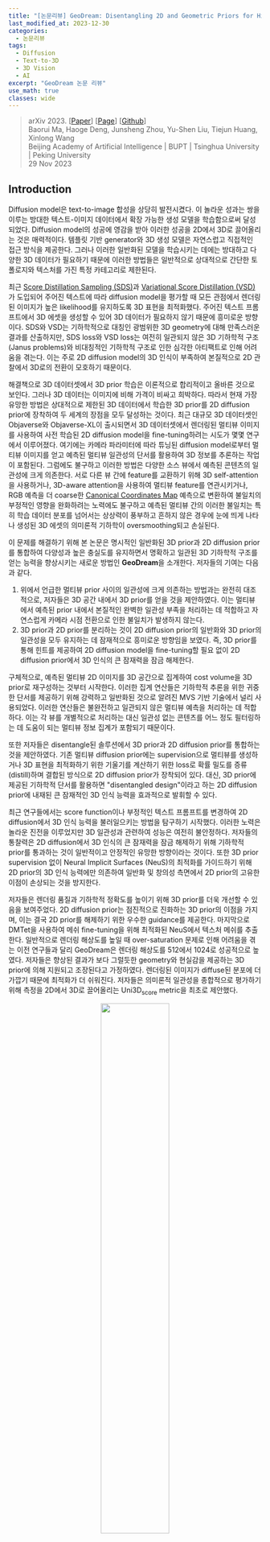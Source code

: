 ```yaml
---
title: "[논문리뷰] GeoDream: Disentangling 2D and Geometric Priors for High-Fidelity and Consistent 3D Generation"
last_modified_at: 2023-12-30
categories:
  - 논문리뷰
tags:
  - Diffusion
  - Text-to-3D
  - 3D Vision
  - AI
excerpt: "GeoDream 논문 리뷰"
use_math: true
classes: wide
---
```


> arXiv 2023. [[Paper](https://arxiv.org/abs/2311.17971)] [[Page](https://mabaorui.github.io/GeoDream_page/)] [[Github](https://github.com/baaivision/GeoDream)]  
> Baorui Ma, Haoge Deng, Junsheng Zhou, Yu-Shen Liu, Tiejun Huang, Xinlong Wang  
> Beijing Academy of Artificial Intelligence | BUPT | Tsinghua University | Peking University  
> 29 Nov 2023  

## Introduction
Diffusion model은 text-to-image 합성을 상당히 발전시켰다. 이 놀라운 성과는 쌍을 이루는 방대한 텍스트-이미지 데이터에서 확장 가능한 생성 모델을 학습함으로써 달성되었다. Diffusion model의 성공에 영감을 받아 이러한 성공을 2D에서 3D로 끌어올리는 것은 매력적이다. 템플릿 기반 generator와 3D 생성 모델은 자연스럽고 직접적인 접근 방식을 제공한다. 그러나 이러한 일반화된 모델을 학습시키는 데에는 방대하고 다양한 3D 데이터가 필요하기 때문에 이러한 방법들은 일반적으로 상대적으로 간단한 토폴로지와 텍스처를 가진 특정 카테고리로 제한된다. 

최근 [Score Distillation Sampling (SDS)](https://kimjy99.github.io/논문리뷰/dreamfusion)과 [Variational Score Distillation (VSD)](https://kimjy99.github.io/논문리뷰/prolificdreamer)가 도입되어 주어진 텍스트에 따라 diffusion model을 평가할 때 모든 관점에서 렌더링된 이미지가 높은 likelihood를 유지하도록 3D 표현을 최적화했다. 주어진 텍스트 프롬프트에서 3D 에셋을 생성할 수 있어 3D 데이터가 필요하지 않기 때문에 흥미로운 방향이다. SDS와 VSD는 기하학적으로 대칭인 광범위한 3D geometry에 대해 만족스러운 결과를 산출하지만, SDS loss와 VSD loss는 여전히 일관되지 않은 3D 기하학적 구조(Janus problems)와 비대칭적인 기하학적 구조로 인한 심각한 아티팩트로 인해 어려움을 겪는다. 이는 주로 2D diffusion model의 3D 인식이 부족하여 본질적으로 2D 관찰에서 3D로의 전환이 모호하기 때문이다.

해결책으로 3D 데이터셋에서 3D prior 학습은 이론적으로 합리적이고 올바른 것으로 보인다. 그러나 3D 데이터는 이미지에 비해 가격이 비싸고 희박하다. 따라서 현재 가장 유망한 방법은 상대적으로 제한된 3D 데이터에서 학습한 3D prior를 2D diffusion prior에 장착하여 두 세계의 장점을 모두 달성하는 것이다. 최근 대규모 3D 데이터셋인 Objaverse와 Objaverse-XL이 출시되면서 3D 데이터셋에서 렌더링된 멀티뷰 이미지를 사용하여 사전 학습된 2D diffusion model을 fine-tuning하려는 시도가 몇몇 연구에서 이루어졌다. 여기에는 카메라 파라미터에 따라 튜닝된 diffusion model로부터 멀티뷰 이미지를 얻고 예측된 멀티뷰 일관성의 단서를 활용하여 3D 정보를 추론하는 작업이 포함된다. 그럼에도 불구하고 이러한 방법은 다양한 소스 뷰에서 예측된 콘텐츠의 일관성에 크게 의존한다. 서로 다른 뷰 간에 feature를 교환하기 위해 3D self-attention을 사용하거나, 3D-aware attention을 사용하여 멀티뷰 feature를 연관시키거나, RGB 예측을 더 coarse한 [Canonical Coordinates Map](https://arxiv.org/abs/2310.02596) 예측으로 변환하여 불일치의 부정적인 영향을 완화하려는 노력에도 불구하고 예측된 멀티뷰 간의 이러한 불일치는 특히 학습 데이터 분포를 넘어서는 상상력이 풍부하고 흔하지 않은 경우에 눈에 띄게 나타나 생성된 3D 에셋의 의미론적 기하학이 oversmoothing되고 손실된다.

이 문제를 해결하기 위해 본 논문은 명시적인 일반화된 3D prior과 2D diffusion prior를 통합하여 다양성과 높은 충실도를 유지하면서 명확하고 일관된 3D 기하학적 구조를 얻는 능력을 향상시키는 새로운 방법인 **GeoDream**을 소개한다. 저자들의 기여는 다음과 같다. 

1. 위에서 언급한 멀티뷰 prior 사이의 일관성에 크게 의존하는 방법과는 완전히 대조적으로, 저자들은 3D 공간 내에서 3D prior를 얻을 것을 제안하였다. 이는 멀티뷰에서 예측된 prior 내에서 본질적인 완벽한 일관성 부족을 처리하는 데 적합하고 자연스럽게 카메라 시점 전환으로 인한 불일치가 발생하지 않는다.
2. 3D prior과 2D prior를 분리하는 것이 2D diffusion prior의 일반화와 3D prior의 일관성을 모두 유지하는 데 잠재적으로 흥미로운 방향임을 보였다. 즉, 3D prior를 통해 힌트를 제공하여 2D diffusion model을 fine-tuning할 필요 없이 2D diffusion prior에서 3D 인식의 큰 잠재력을 잠금 해제한다. 

구체적으로, 예측된 멀티뷰 2D 이미지를 3D 공간으로 집계하여 cost volume을 3D prior로 재구성하는 것부터 시작한다. 이러한 집계 연산들은 기하학적 추론을 위한 귀중한 단서를 제공하기 위해 강력하고 일반화된 것으로 알려진 MVS 기반 기술에서 널리 사용되었다. 이러한 연산들은 불완전하고 일관되지 않은 멀티뷰 예측을 처리하는 데 적합하다. 이는 각 뷰를 개별적으로 처리하는 대신 일관성 없는 콘텐츠를 어느 정도 필터링하는 데 도움이 되는 멀티뷰 정보 집계가 포함되기 때문이다. 

또한 저자들은 disentangle된 솔루션에서 3D prior과 2D diffusion prior를 통합하는 것을 제안하였다. 기존 멀티뷰 diffusion prior에는 supervision으로 멀티뷰를 생성하거나 3D 표현을 최적화하기 위한 기울기를 계산하기 위한 loss로 확률 밀도를 증류(distill)하며 결합된 방식으로 2D diffusion prior가 장착되어 있다. 대신, 3D prior에 제공된 기하학적 단서를 활용하면 "disentangled design"이라고 하는 2D diffusion prior에 내재된 큰 잠재적인 3D 인식 능력을 효과적으로 발휘할 수 있다. 

최근 연구들에서는 score function이나 부정적인 텍스트 프롬프트를 변경하여 2D diffusion에서 3D 인식 능력을 불러일으키는 방법을 탐구하기 시작했다. 이러한 노력은 놀라운 진전을 이루었지만 3D 일관성과 관련하여 성능은 여전히 불안정하다. 저자들의 통찰력은 2D diffusion에서 3D 인식의 큰 잠재력을 잠금 해제하기 위해 기하학적 prior를 통과하는 것이 일반적이고 안정적인 유망한 방향이라는 것이다. 또한 3D prior supervision 없이 Neural Implicit Surfaces (NeuS)의 최적화를 가이드하기 위해 2D prior의 3D 인식 능력에만 의존하여 일반화 및 창의성 측면에서 2D prior의 고유한 이점이 손상되는 것을 방지한다. 

저자들은 렌더링 품질과 기하학적 정확도를 높이기 위해 3D prior를 더욱 개선할 수 있음을 보여주었다. 2D diffusion prior는 점진적으로 진화하는 3D prior의 이점을 가지며, 이는 결국 2D prior를 해제하기 위한 우수한 guidance를 제공한다. 마지막으로 DMTet을 사용하여 메쉬 fine-tuning을 위해 최적화된 NeuS에서 텍스처 메쉬를 추출한다. 일반적으로 렌더링 해상도를 높일 때 over-saturation 문제로 인해 어려움을 겪는 이전 연구들과 달리 GeoDream은 렌더링 해상도를 512에서 1024로 성공적으로 높였다. 저자들은 향상된 결과가 보다 그럴듯한 geometry와 현실감을 제공하는 3D prior에 의해 지원되고 조장된다고 가정하였다. 렌더링된 이미지가 diffuse된 분포에 더 가깝기 때문에 최적화가 더 쉬워진다. 저자들은 의미론적 일관성을 종합적으로 평가하기 위해 측정을 2D에서 3D로 끌어올리는 Uni3D<sub>score</sub> metric을 최초로 제안했다.

<center><img src='{{"/assets/img/geodream/geodream-table1.PNG" | relative_url}}' width="52%"></center>

## Method
<center><img src='{{"/assets/img/geodream/geodream-fig2.PNG" | relative_url}}' width="75%"></center>
<br>
저자들은 일반화 가능성을 유지하면서 3D로 일관된 geometry를 생성할 수 있는 능력을 2D diffusion prior에 장착하여 일관되게 정확한 geometry와 섬세한 시각적 디테일을 갖춘 3D 콘텐츠를 생성하는 데 중점을 두었다. GeoDream의 개요는 위 그림에 나와 있다. GeoDream은 다음 두 단계로 구성된다. 

1. 위 그림의 (a)와 같이 3D prior 학습 중에 geometry는 cost volume $V$와 geometry decoder $f_g$로 인코딩하는 [One-2-3-45](https://arxiv.org/abs/2306.16928)를 기반으로 구축된다. 또한 객체의 모양은 cost volume $V$와 texture decoder $f_t$로 모델링된다. 
2. Prior 개선 과정에서 위 그림의 (b)와 같이 2D 확산 모델을 결합하여 기하학적 prior 개선을 통해 렌더링 품질과 기하학적 정확도를 향상시킬 수 있다.

### 1. Generalizable 3D Priors Training
2D 이미지 feature를 3D 공간으로 집계하여 cost volume $V$를 기본 3D prior로 재구성하는 것부터 시작한다. 이는 prior 개선 단계에서 기하학적 추론을 위한 귀중한 단서를 제공한다. 

##### Cost Volume Construction
MVS 기반 방법들을 따라 멀티뷰 이미지 $$I = \{(I_i)_{i=0}^{N−1}\}$$이 주어지면 2D feature 네트워크 $f_\textrm{2D}$를 사용하여 2D feature map $$F = \{(F_i)_{i=0}^{N−1}\}$$을 추출한다. 볼륨 재구성 모델은 2D feature map $F$를 입력으로 사용하고 복셀의 복셀별 feature를 사용하여 cost volume $V$를 출력한다. 구체적으로, 3D 위치 $h$를 중심으로 하는 각 복셀에 대해 복셀별 feature는 각 위치 $h$를 $N$개의 이미지 feature 평면에 project한 다음 projection 위치에서 feature의 분산을 가져와 계산된다. 분산 연산을 나타내기 위해 $\textrm{Var}$를 사용하고 projection 절차를 나타내기 위해 $P$를 사용한다. 그러면 sparse 3D CNN $f_\textrm{3D}$를 사용하여 복셀당 분산 feature를 처리하여 다음과 같이 cost volume을 회귀한다.

$$
\begin{equation}
V = f_\textrm{3D} (\textrm{Var} \{P(F_i, h)\}_{i=0}^{N-1})
\end{equation}
$$

여기서 분산 연산은 입력 이미지의 수 $N$에 따라 변하지 않는다. 이러한 연산은 각 뷰를 개별적으로 처리하는 대신 정보 집계를 포함하기 때문에 불완전하고 일관성이 없는 멀티뷰 예측을 처리하는 데 적합하다. 

##### Geometry and Texture Decoder
Cost volume $V$는 해당 geometry decoder $f_g$와 texture decoder $f_t$를 사용하여 signed distance function (SDF) 값과 색상 정보로 직접 디코딩된다. 임의의 쿼리 포인트 $x \in \mathbb{R}^3$에 대해 SDF $s$와 색상 $c$를 다음과 같이 얻는다.

$$
\begin{equation}
s(x) = f_g (E(x), V(x)) \\
c(x) = f_t (\{P(F_i, x)\}_{i=0}^{N-1}, V(x), \{\Delta d_i\}_{i=0}^{N-1})
\end{equation}
$$

여기서 $E$는 위치 인코딩을 나타내고, $V(p)$는 쿼리 지점 $x$에서 cost volume으로부터 trilinearly interpolate된 feature를 나타내며, $\Delta d_i = d − d_i$는 $i$번째 멀티뷰 이미지의 시야 방향에 대한 쿼리 광선의 시야 방향이다. 

최종 렌더링된 이미지 $I^\prime$은 SDF 기반 differentiable volume rendering $R$을 통해 얻을 수 있다. 본 논문에서 학습된 One-2-3-45로부터 $f_g$, $f_t$, $f_\textrm{3D}$ 네트워크의 사전 학습된 파라미터를 얻는다. 이는 다음과 같은 loss로 Objaverse 데이터셋에서 렌더링한 실제 이미지에 대해 학습되었다. 

$$
\begin{equation}
\mathcal{L}_\textrm{rgb} = \| I - I^\prime \|_2 \\
\textrm{where} \; I^\prime = R(\{s(x_j), c(x_j)\}_{j=0}^{M-1})
\end{equation}
$$

$M$은 시야 방향의 광선을 따라 샘플링한 쿼리 점의 개수이다. 

### 2. Priors Refinement
2D diffusion prior를 사용하여 3D prior 학습 단계에서 얻은 기하학적 prior, 즉 최적화 가능한 cost volume $V$와 고정된 geometry decoder $f_g$를 추가로 fine-tuning한다. 이전 개선 단계에서 $N$개의 ground-truth 렌더링 이미지를 멀티뷰 diffusion model 예측으로 대체한다. One-2-3-45와 달리 GeoDream은 [Zero123](https://kimjy99.github.io/논문리뷰/zero-1-to-3) 예측에만 국한되지 않는다. 저자들은 [MVDream](https://kimjy99.github.io/논문리뷰/mv-dream), [Zero123++](https://kimjy99.github.io/논문리뷰/zero123plus) 등 다양한 멀티뷰 diffusion model을 사용해 광범위한 실험을 진행하였다. 또한 저자들은 GeoDream이 단 하나의 모델에만 국한되지 않고 다양한 멀티뷰 diffusion model에 강력하게 적응할 수 있도록 뷰 샘플링 전략을 도입하였다. 전반적으로 3D prior과 2D diffusion prior를 분리함으로써 GeoDream이 2D diffusion model에서 3D 인식의 엄청난 잠재력을 잠금 해제하고 표준 뷰를 생성하는 경향을 피하여 여러 면과 축소된 geometry를 feature로 하는 3D 에셋을 생성한다. 디커플링 덕분에 GeoDream은 2D diffusion prior의 일반화와 상상력을 유지하는 동시에 모양 모델링을 개선하는 데 기하학적 prior가 수행하는 중요한 역할을 탐구한다.

##### Multi-View Images Generation
3D 생성의 급속한 발전으로 Zero123, MVDream, Zero123++ 등 멀티뷰 이미지 생성에 사용할 수 있는 다양한 방법이 제공되었다. 미리 정의된 카메라 포즈 집합 $$\{(R_i, T_i)_{i=0}^{N−1}\}$$과 사용자 제공 조건 $c$가 주어지면 고정된 멀티뷰 diffusion model $f_\textrm{mv}$를 활용하여 해당 포즈의 이미지 $I_p = \{(I_i^p)_{i=0}^{N−1}\}$를 예측하고 2D feature map $$F_p = \{(F_i^p)_{i=0}^{N-1}\}$$를 추출한다. 

$$
\begin{equation}
F_i^p = f_\textrm{2D} (f_\textrm{mv} (c, R_i, T_i))
\end{equation}
$$

여기서 $R \in \mathbb{R}^{3 \times 3}$, $T \in \mathbb{R}^{3 \times 3}$은 각각 상대적인 카메라 회전과 기본 시점의 이동을 나타낸다. 

##### 3D Geometric Priors
$F_i$를 $F_i^p$로 대체함으로써 임의의 쿼리 지점 $x$에서 SDF 값을 다음과 같이 얻는다.

$$
\begin{equation}
V_p = f_\textrm{3D} (\textrm{Var} \{P(F_i^p, h)\}_{i=0}^{N-1}) \\
s_p (x) = f_g (E(x), V_p (x))
\end{equation}
$$

여기서 $s_p (x)$는 예측된 멀티뷰에 숨겨진 기하학적 단서를 인코딩하므로 기하학적 prior로 처리된다.

##### Texture Decoder
저자들은 텍스처 prior가 렌더링된 데이터셋과 유사한 조명 및 텍스처 스타일로 3D 에셋을 생성하는 경향이 있다는 것을 경험적으로 발견했기 때문에 사전 학습된 텍스처 prior $f_t$를 삭제하는 것을 제안하였다. 효율적인 고해상도 텍스처 인코딩을 위해 Instant NGP를 사용한다. 구체적으로, 임의의 쿼리 포인트 $x \in \mathbb{R}^3$에 대해 $h_\Omega$을 인코딩하는 학습 가능한 해시(hash)는 초기화된 texture decoder $f_t^\prime$을 사용하여 다음과 같이 색상 $c$로 디코딩된다. 

$$
\begin{equation}
c_p (x) = f_t^\prime (h_\Omega (x), x)
\end{equation}
$$

여기서 $h_\Omega (x)$는 쿼리 지점 $x$에서 $h_\Omega$에서 조회된 feature 벡터이다. 

##### Texture and Geometry Refinement
기하학적 3D prior를 2D diffusion prior과 통합하기 위해 [ProlificDreamer](https://kimjy99.github.io/논문리뷰/prolificdreamer)에 도입된 VSD loss를 최소화하여 cost volume $V$의 파라미터 $\theta_1$, 해시 인코딩 $h_\Omega$의 파라미터 $\theta_2$, texture decoder $f_t^\prime$의 파라미터 $\theta_3$를 최적화한다. 각 iteration마다 사전 정의된 분포에서 카메라 포즈를 샘플링한다. Differential rendering $R$을 통해 포즈 $o$에서 2D 이미지 $\hat{x}$를 렌더링한다. Prior 개선 중 목적 함수는 VSD loss $$\mathcal{L}_\textrm{VSD}$$를 최소화하는 것이다. 기울기 $$\nabla_{\theta_1, \theta_2, \theta_3} \mathcal{L}_\textrm{VSD}$$는 다음과 같다.

$$
\begin{equation}
\mathbb{E}_{t, \epsilon, o} [w(t) (\epsilon_\textrm{pretrain} (\hat{x}_t, t, c) - \epsilon_l (\hat{x}_t, t, c, o)) \frac{\partial \hat{x}}{\partial (\theta_1, \theta_2, \theta_3)}]
\end{equation}
$$

여기서 $$\hat{x}_t$$는 timestep $t$에서 noisy한 렌더링된 이미지, $w(t)$는 가중치 함수, $$\epsilon_\textrm{pretrain}$$은 사전 학습된 2D diffusion model이고 ϵl은 파라미터 $l$을 갖는 LoRA diffusion model이다. 저자들은 기하학적 단서를 유지하고 최적화 초기 단계에서 더 나은 디테일을 달성하기 위해 튜닝하는 것을 목표로 cost volume에 대한 learning rate decay 전략과 함께 geometry decoder $f_g$를 수정하는 것을 제안하였다.

##### Mesh Fine-tuning
고해상도 렌더링을 위해 DMTet을 사용하여 최적화된 NeuS에서 텍스처가 있는 3D 메쉬 표현을 추출한다. 먼저 ProlificDreamer를 따라 normal map을 사용하여 geometry를 최적화한 다음 텍스처를 최적화한다. 일반적으로 렌더링 해상도를 높일 때 over-saturation 문제로 인해 어려움을 겪는 이전 연구들과 달리 GeoDream은 렌더링 해상도를 512에서 1024로 성공적으로 높였다. 렌더링된 이미지 $\hat{x}$가 각 iteration에서 diffusion 분포에 더 가깝기 때문에 잘 최적화된 결과가 더 그럴듯한 geometry와 사실적인 텍스처를 제공하는 3D prior에 의해 지원되어 최적화를 더 쉽게 만든다. 

## Experiment
렌더링 각도와 기하학적인 가려짐으로 인해 제한되는 2D metric은 360도 전체에서 3D 개체를 평가하는 데 어려움을 겪는 경우가 많다. 3D 에셋의 의미론적 일관성을 평가하기 위해 text-to-3D task에 아직 도입된 metric은 없다. 따라서 저자들은 의미론적 일관성 측정을 2D에서 3D로 향상시키기 위해 텍스트-이미지-포인트 클라우드 정렬 목적 함수에 따라 10억 개의 파라미터를 가진 가장 큰 3D 표현 모델인 Uni3D를 사용할 것을 제안하였다. CLIP의 이미지 인코더와 텍스트 인코더를 Uni3D의 포인트 클라우드와 텍스트 인코더로 대체한다는 점을 제외하면 CLIP R-score와 유사한 전략을 채택하였다. 이 metric을 Uni3D<sub>score</sub>라고 부른다. 

### 1. Results of GeoDream
다음은 GeoDream이 생성한 렌더링된 이미지와 메쉬 결과이다. 

<center><img src='{{"/assets/img/geodream/geodream-fig1.PNG" | relative_url}}' width="100%"></center>

#### Quantitative Comparison
다음은 baseline들과 생성 결과를 비교한 것이다. 

<center><img src='{{"/assets/img/geodream/geodream-table2.PNG" | relative_url}}' width="65%"></center>

#### Qualitative Comparison
다음은 baseline들과 정량적으로 비교한 표이다. 

<center><img src='{{"/assets/img/geodream/geodream-fig3.PNG" | relative_url}}' width="100%"></center>

### 2. Ablation Study
다음은 ablation study 결과이다. 

<center><img src='{{"/assets/img/geodream/geodream-fig4.PNG" | relative_url}}' width="100%"></center>